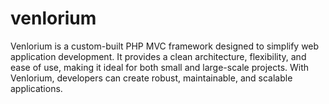 # venlorium
Venlorium is a custom-built PHP MVC framework designed to simplify web application development. It provides a clean architecture, flexibility, and ease of use, making it ideal for both small and large-scale projects. With Venlorium, developers can create robust, maintainable, and scalable applications.
